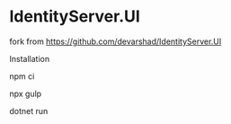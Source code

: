 # IdentityServer.UI

fork from https://github.com/devarshad/IdentityServer.UI


Installation

npm ci

npx gulp

dotnet run
